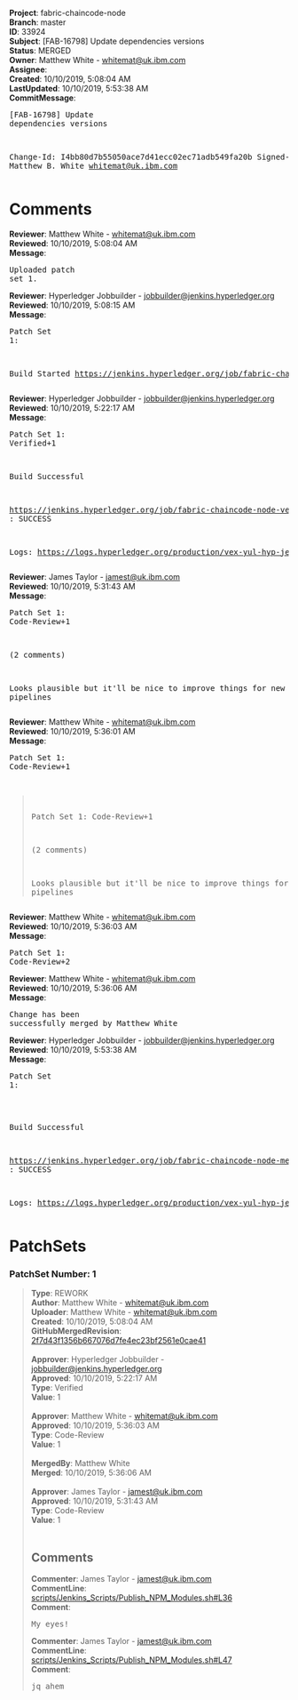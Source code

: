 <strong>Project</strong>: fabric-chaincode-node<br><strong>Branch</strong>: master<br><strong>ID</strong>: 33924<br><strong>Subject</strong>: [FAB-16798] Update dependencies versions<br><strong>Status</strong>: MERGED<br><strong>Owner</strong>: Matthew White - whitemat@uk.ibm.com<br><strong>Assignee</strong>:<br><strong>Created</strong>: 10/10/2019, 5:08:04 AM<br><strong>LastUpdated</strong>: 10/10/2019, 5:53:38 AM<br><strong>CommitMessage</strong>:<br><pre>[FAB-16798] Update dependencies versions

Change-Id: I4bb80d7b55050ace7d41ecc02ec71adb549fa20b
Signed-off-by: Matthew B. White <whitemat@uk.ibm.com>
</pre><h1>Comments</h1><strong>Reviewer</strong>: Matthew White - whitemat@uk.ibm.com<br><strong>Reviewed</strong>: 10/10/2019, 5:08:04 AM<br><strong>Message</strong>: <pre>Uploaded patch set 1.</pre><strong>Reviewer</strong>: Hyperledger Jobbuilder - jobbuilder@jenkins.hyperledger.org<br><strong>Reviewed</strong>: 10/10/2019, 5:08:15 AM<br><strong>Message</strong>: <pre>Patch Set 1:

Build Started https://jenkins.hyperledger.org/job/fabric-chaincode-node-verify-x86_64/733/</pre><strong>Reviewer</strong>: Hyperledger Jobbuilder - jobbuilder@jenkins.hyperledger.org<br><strong>Reviewed</strong>: 10/10/2019, 5:22:17 AM<br><strong>Message</strong>: <pre>Patch Set 1: Verified+1

Build Successful 

https://jenkins.hyperledger.org/job/fabric-chaincode-node-verify-x86_64/733/ : SUCCESS

Logs: https://logs.hyperledger.org/production/vex-yul-hyp-jenkins-3/fabric-chaincode-node-verify-x86_64/733</pre><strong>Reviewer</strong>: James Taylor - jamest@uk.ibm.com<br><strong>Reviewed</strong>: 10/10/2019, 5:31:43 AM<br><strong>Message</strong>: <pre>Patch Set 1: Code-Review+1

(2 comments)

Looks plausible but it'll be nice to improve things for new build pipelines</pre><strong>Reviewer</strong>: Matthew White - whitemat@uk.ibm.com<br><strong>Reviewed</strong>: 10/10/2019, 5:36:01 AM<br><strong>Message</strong>: <pre>Patch Set 1: Code-Review+1

> Patch Set 1: Code-Review+1
> 
> (2 comments)
> 
> Looks plausible but it'll be nice to improve things for new build pipelines</pre><strong>Reviewer</strong>: Matthew White - whitemat@uk.ibm.com<br><strong>Reviewed</strong>: 10/10/2019, 5:36:03 AM<br><strong>Message</strong>: <pre>Patch Set 1: Code-Review+2</pre><strong>Reviewer</strong>: Matthew White - whitemat@uk.ibm.com<br><strong>Reviewed</strong>: 10/10/2019, 5:36:06 AM<br><strong>Message</strong>: <pre>Change has been successfully merged by Matthew White</pre><strong>Reviewer</strong>: Hyperledger Jobbuilder - jobbuilder@jenkins.hyperledger.org<br><strong>Reviewed</strong>: 10/10/2019, 5:53:38 AM<br><strong>Message</strong>: <pre>Patch Set 1:

Build Successful 

https://jenkins.hyperledger.org/job/fabric-chaincode-node-merge-x86_64/224/ : SUCCESS

Logs: https://logs.hyperledger.org/production/vex-yul-hyp-jenkins-3/fabric-chaincode-node-merge-x86_64/224</pre><h1>PatchSets</h1><h3>PatchSet Number: 1</h3><blockquote><strong>Type</strong>: REWORK<br><strong>Author</strong>: Matthew White - whitemat@uk.ibm.com<br><strong>Uploader</strong>: Matthew White - whitemat@uk.ibm.com<br><strong>Created</strong>: 10/10/2019, 5:08:04 AM<br><strong>GitHubMergedRevision</strong>: [2f7d43f1356b667076d7fe4ec23bf2561e0cae41](https://github.com/hyperledger-gerrit-archive/fabric-chaincode-node/commit/2f7d43f1356b667076d7fe4ec23bf2561e0cae41)<br><br><strong>Approver</strong>: Hyperledger Jobbuilder - jobbuilder@jenkins.hyperledger.org<br><strong>Approved</strong>: 10/10/2019, 5:22:17 AM<br><strong>Type</strong>: Verified<br><strong>Value</strong>: 1<br><br><strong>Approver</strong>: Matthew White - whitemat@uk.ibm.com<br><strong>Approved</strong>: 10/10/2019, 5:36:03 AM<br><strong>Type</strong>: Code-Review<br><strong>Value</strong>: 1<br><br><strong>MergedBy</strong>: Matthew White<br><strong>Merged</strong>: 10/10/2019, 5:36:06 AM<br><br><strong>Approver</strong>: James Taylor - jamest@uk.ibm.com<br><strong>Approved</strong>: 10/10/2019, 5:31:43 AM<br><strong>Type</strong>: Code-Review<br><strong>Value</strong>: 1<br><br><h2>Comments</h2><strong>Commenter</strong>: James Taylor - jamest@uk.ibm.com<br><strong>CommentLine</strong>: [scripts/Jenkins_Scripts/Publish_NPM_Modules.sh#L36](https://github.com/hyperledger-gerrit-archive/fabric-chaincode-node/blob/2f7d43f1356b667076d7fe4ec23bf2561e0cae41/scripts/Jenkins_Scripts/Publish_NPM_Modules.sh#L36)<br><strong>Comment</strong>: <pre>My eyes!</pre><strong>Commenter</strong>: James Taylor - jamest@uk.ibm.com<br><strong>CommentLine</strong>: [scripts/Jenkins_Scripts/Publish_NPM_Modules.sh#L47](https://github.com/hyperledger-gerrit-archive/fabric-chaincode-node/blob/2f7d43f1356b667076d7fe4ec23bf2561e0cae41/scripts/Jenkins_Scripts/Publish_NPM_Modules.sh#L47)<br><strong>Comment</strong>: <pre>jq ahem</pre></blockquote>